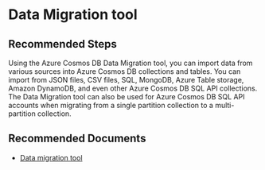 <properties
	pageTitle="Migration Tool"
	description="Migration Tool"
	service="microsoft.documentdb"
	resource="databaseAccounts"
	authors="bharathsreenivas"
	ms.author="bharathb"
	selfHelpType="resource"
	supportTopicIds=""
	resourceTags=""
	productPesIds=""
	cloudEnvironments="MoonCake"
	articleId="cosmosdb-migrationtool-mooncake"
	displayOrder="39"
	category="Tools and Connectors"
/>
# Data Migration tool

## **Recommended Steps**
Using the Azure Cosmos DB Data Migration tool, you can import data from various sources into Azure Cosmos DB collections and tables.
You can import from JSON files, CSV files, SQL, MongoDB, Azure Table storage, Amazon DynamoDB, and even other Azure Cosmos DB SQL API collections. 
The Data Migration tool can also be used for Azure Cosmos DB SQL API accounts when migrating from a single partition collection to a multi-partition collection.

## **Recommended Documents**

* [Data migration tool](https://docs.azure.cn/cosmos-db/import-data)
